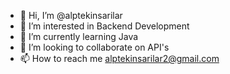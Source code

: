 - 👋 Hi, I’m @alptekinsarilar
- 👀 I’m interested in Backend Development
- 🌱 I’m currently learning Java
- 💞️ I’m looking to collaborate on API's
- 📫 How to reach me alptekinsarilar2@gmail.com

<!---
alptekinsarilar/alptekinsarilar is a ✨ special ✨ repository because its `README.md` (this file) appears on your GitHub profile.
You can click the Preview link to take a look at your changes.
--->
